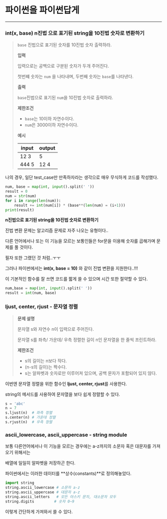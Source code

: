 # 파이썬을 파이썬답게

---

### int(x, base) n진법 으로 표기된 string을 10진법 숫자로 변환하기

>`base` 진법으로 표기된 숫자를 10진법 숫자 출력하라.
>
>**입력**
>
>입력으로는 공백으로 구분된 숫자가 두개 주어진다.
>
>첫번쨰 숫자는 `num` 을 나타내며, 두번째 숫자는 `base`를 나타낸다.
>
>**출력**
>
>`base`진법으로 표기된 `num`을 10진법 숫자로 출력하라.
>
>**제한조건**
>
>* `base`는 10이하 자연수이다.
>* `num`은 3000이하 자연수이다.
>
>**예시**
>
>| input | output |
>| ----- | ------ |
>| 12 3  | 5      |
>| 444 5 | 12 4   |

나의 경우, 일단 test_case만 만족하자라는 생각으로 매우 무식하게 코드를 작성했다.

```python
num, base = map(int, input().split(' '))
result = 0
num = str(num)
for i in range(len(num)):
    result += int(num[i]) * (base**(len(num) = (i+1)))
print(result)
```

**n진법으로 표기된 string을 10진법 숫자로 변환하기**

진법 변환 문제는 알고리즘 문제로 자주 나오는 유형이다..

다른 언어에서나 또는 이 기능을 모르는 보통인들은 for문을 이용해 숫자를 곱해가며 문제를 풀 것이다.

필자 또한 그랬던 것 처럼..ㅜㅜ

그러나 파이썬에서는 **int(x, base = 10)** 와 같이 진법 변환을 지원한다..!!!

이 기본적인 함수를 잘 쓰면 코드를 짧게 쓸 수 있으며 시간 또한 절약할 수 있다.

```python
num,base = map(int, input().split(' '))
result = int(num, base)
```



### ljust, center, rjust - 문자열 정렬



>**문제 설명**
>
>문자열 s와 자연수 n이 입력으로 주어진다. 
>
>문자열 s를 좌측/ 가운데/ 우측 정렬한 길이 n인 문자열을 한 줄씩 프린트하라.
>
>**제한조건**
>
>* s의 길이는 n보다 작다.
>* (n-s의 길이)는 짝수다.
>* s는 알파벳과 숫자로만 이루어져 있으며, 공백 문자가 포함되어 있지 않다.

이번엔 문자열 정렬을 위한 함수인 **ljust, center, rjust**를 사용한다.

string의 메서드를 사용하여 문자열을 보다 쉽게 정렬할 수 있다.

```python
s = 'abc'
n = 7
s.ljust(n)	# 좌측 정렬
s.center(n)	# 가운데 정렬
s.rjust(n)	# 우측 정렬
```



### ascii_lowercase, ascii_uppercase - string module

보통 다른언어에서나 이 기능을 모르는 경우에는 a-z까지의 소문자 혹은 대문자를 가져오기 위해서는

배열에 일일히 알파벳을 저장하곤 한다.

파이썬에서는 이러한 데이터를 **상수(constants)**로 정의해놓았다.

```python
import string
string.ascii_lowercase # 소문자 a-z
string.ascii_uppercase # 대문자 a-z
string.ascii_letters   # 모든 아스키 문자, 대소문자 모두
string.digits 		  # 숫자 0~9
```

이렇게 간단하게 가져와서 쓸 수 있다.
